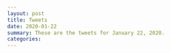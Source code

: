 ```yaml
---
layout: post
title: Tweets
date: 2020-01-22
summary: These are the tweets for January 22, 2020.
categories:
---
```


